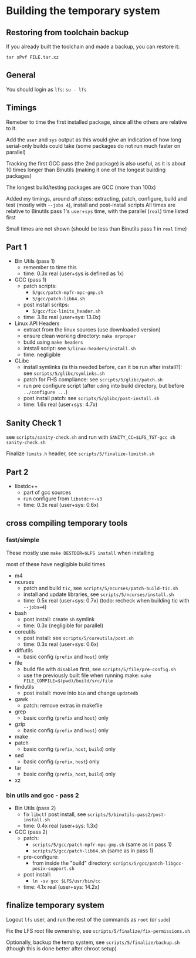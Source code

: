 # Building the temporary system

## Restoring from toolchain backup

If you already built the toolchain and made a backup, you can restore it:

`tar xPvf FILE.tar.xz`

## General

You should login as `lfs`: `su - lfs`

## Timings

Remeber to time the first installed package, since all the others are relative to it.

Add the `user` and `sys` output as this would give an indication of how long serial-only builds could take (some packages do not run much faster on parallel)

Tracking the first GCC pass (the 2nd package) is also useful, as it is about 10 times longer than Binutils (making
it one of the longest building packages)

The longest build/testing packages are GCC (more than 100x)

Added my timings, around *all steps*: extracting, patch, configure, build and test (mostly with `--jobs 4`), install and post-install scripts
All times are relative to Binutils pass 1's `user`+`sys` time, with the parallel (`real`) time listed first

Small times are not shown (should be less than Binutils pass 1 in `real` time)

## Part 1

- Bin Utils (pass 1)
    - remember to time this
    - time: 0.3x real (user+sys is defined as 1x)
- GCC (pass 1)
    - patch scripts:
        - `5/gcc/patch-mpfr-mpc-gmp.sh`
        - `5/gcc/patch-lib64.sh`
    - post install scritps:
        - `5/gcc/fix-limits_header.sh`
    - time: 3.8x real (user+sys: 13.0x)
- Linux API Headers
    - extract from the linux sources (use downloaded version)
    - ensure clean working directory: `make mrproper`
    - build using `make headers`
    - intstall script: see `5/linux-headers/install.sh`
    - time: negligible
- GLibc
    - install symlinks (is this needed before, can it be run after install?): see `scripts/5/glibc/symlinks.sh`
    - patch for FHS compliance: see `scripts/5/glibc/patch.sh`
    - run pre configure script (after `cd`ing into build directory, but before `../configure ...`)
    - post install patch: see `scripts/5/glibc/post-install.sh`
    - time: 1.6x real (user+sys: 4.7x)

## Sanity Check 1

see `scripts/sanity-check.sh` and run with `SANITY_CC=$LFS_TGT-gcc sh sanity-check.sh`

Finalize `limits.h` header, see `scripts/5/finalize-limitsh.sh`

## Part 2

- libstdc++
    - part of gcc sources
    - run configure from `libstdc++-v3`
    - time: 0.3x real (user+sys: 0.6x)

## cross compiling temporary tools

### fast/simple

These mostly use `make DESTDIR=$LFS install` when installing

most of these have negligible build times

- m4
- ncurses
    - patch and build `tic`, see `scripts/5/ncurses/patch-build-tic.sh`
    - install and update libraries, see `scripts/5/ncurses/install.sh`
    - time: 0.5x real (user+sys: 0.7x) (todo: recheck when building tic with `--jobs=4`)
- bash
    - post install: create `sh` symlink
    - time: 0.3x (negligible for parallel)
- coreutils
    - post install: see `scripts/5/coreutils/post.sh`
    - time: 0.3x real (user+sys: 0.6x)
- diffutils
    - basic config (`prefix` and `host`) only
- file
    - build file with `disable`s first, see `scripts/5/file/pre-config.sh`
    - use the previously built file when running make: `make FILE_COMPILE=$(pwd)/build/src/file`
- findutils
    - post install: move into `bin` and change `updatedb`
- gawk
    - patch: remove extras in makefile
- grep
    - basic config (`prefix` and `host`) only
- gzip
    - basic config (`prefix` and `host`) only
- make
- patch
    - basic config (`prefix`, `host`, `build`) only
- sed
    - basic config (`prefix`, `host`) only
- tar
    - basic config (`prefix`, `host`, `build`) only
- xz

### bin utils and gcc - pass 2

- Bin Utils (pass 2)
    - fix `libctf` post install, see `scripts/5/binutils-pass2/post-install.sh`
    - time: 0.4x real (user+sys: 1.3x)
- GCC (pass 2)
    - patch:
        - `scripts/5/gcc/patch-mpfr-mpc-gmp.sh` (same as in pass 1)
        - `scripts/5/gcc/patch-lib64.sh` (same as in pass 1)
    - pre-configure:
        - from inside the "build" directory: `scripts/5/gcc/patch-libgcc-posix-support.sh`
    - post install:
        - `ln -sv gcc $LFS/usr/bin/cc`
    - time: 4.1x real (user+sys: 14.2x)

## finalize temporary system

Logout `lfs` user, and run the rest of the commands as `root` (or `sudo`)

Fix the LFS root file ownership, see `scripts/5/finalize/fix-permissions.sh`

Optionally, backup the temp system, see `scripts/5/finalize/backup.sh` (though this is done better after chroot setup)
